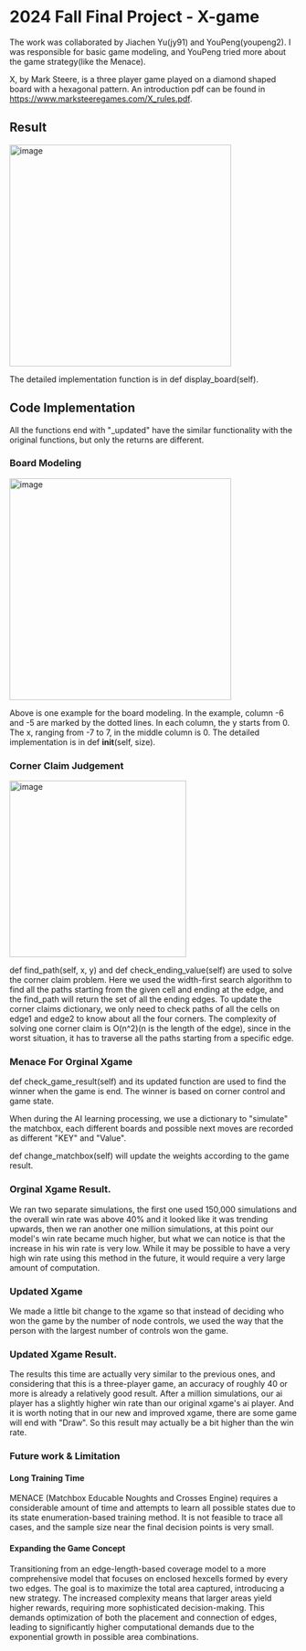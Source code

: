 # 2024 Fall Final Project - X-game

The work was collaborated by Jiachen Yu(jy91) and YouPeng(youpeng2). I was responsible for basic game modeling, and YouPeng tried more about the game strategy(like the Menace).

X, by Mark Steere, is a three player game played on a diamond shaped board with a hexagonal pattern. An introduction pdf can be found in https://www.marksteeregames.com/X_rules.pdf.

## Result
<img width="388" alt="image" src="https://github.com/user-attachments/assets/b4e324f7-37ee-4fcf-bfb7-4566fe1869b5">

The detailed implementation function is in def display_board(self).

## Code Implementation 
All the functions end with "_updated" have the similar functionality with the original functions, but only the returns are different.

### Board Modeling
<img width="388" alt="image" src="https://github.com/user-attachments/assets/804e9899-0395-4d56-8e67-e286b5d0cd69">

Above is one example for the board modeling. In the example, column -6 and -5 are marked by the dotted lines. In each column, the y starts from 0. The x, ranging from -7 to 7, in the middle column is 0. The detailed implementation is in def __init__(self, size).

### Corner Claim Judgement  
<img width="309" alt="image" src="https://github.com/user-attachments/assets/b55e45dc-139a-48c4-b68e-752a70512029">

def find_path(self, x, y) and def check_ending_value(self) are used to solve the corner claim problem. Here we used the width-first search algorithm to find all the paths starting from the given cell and ending at the edge, and the find_path will return the set of all the ending edges. To update the corner claims dictionary, we only need to check paths of all the cells on edge1 and edge2 to know about all the four corners. The complexity of solving one corner claim is O(n^2)(n is the length of the edge), since in the worst situation, it has to traverse all the paths starting from a specific edge.


### Menace For Orginal Xgame

def check_game_result(self) and its updated function are used to find the winner when the game is end. The winner is based on corner control and game state.

When during the AI learning processing, we use a dictionary to "simulate" the matchbox, each different boards and possible next moves are recorded as different "KEY" and "Value".

def change_matchbox(self) will update the weights according to the game result.

### Orginal Xgame Result.

We ran two separate simulations, the first one used 150,000 simulations and the overall win rate was above 40% and it looked like it was trending upwards, then we ran another one million simulations, at this point our model's win rate became much higher, but what we can notice is that the increase in his win rate is very low. While it may be possible to have a very high win rate using this method in the future, it would require a very large amount of computation.

### Updated Xgame
We made a little bit change to the xgame so that instead of deciding who won the game by the number of node controls, we used the way that the person with the largest number of controls won the game.

### Updated Xgame Result.
The results this time are actually very similar to the previous ones, and considering that this is a three-player game, an accuracy of roughly 40 or more is already a relatively good result. After a million simulations, our ai player has a slightly higher win rate than our original xgame's ai player. And it is worth noting that in our new and improved xgame, there are some game will end with "Draw". So this result may actually be a bit higher than the win rate.

### Future work & Limitation
#### Long Training Time 
MENACE (Matchbox Educable Noughts and Crosses Engine) requires a considerable amount of time and attempts to learn all possible states due to its state enumeration-based training method. It is not feasible to trace all cases, and the sample size near the final decision points is very small.
#### Expanding the Game Concept 
Transitioning from an edge-length-based coverage model to a more comprehensive model that focuses on enclosed hexcells formed by every two edges. The goal is to maximize the total area captured, introducing a new strategy. The increased complexity means that larger areas yield higher rewards, requiring more sophisticated decision-making. This demands optimization of both the placement and connection of edges, leading to significantly higher computational demands due to the exponential growth in possible area combinations.